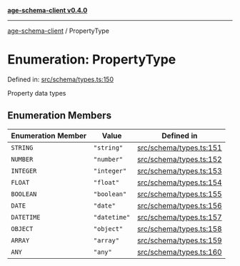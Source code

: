 [**age-schema-client v0.4.0**](../index.md)

***

[age-schema-client](../index.md) / PropertyType

# Enumeration: PropertyType

Defined in: [src/schema/types.ts:150](https://github.com/standardbeagle/ageSchemaClient/blob/main/src/schema/types.ts#L150)

Property data types

## Enumeration Members

| Enumeration Member | Value | Defined in |
| ------ | ------ | ------ |
| <a id="string"></a> `STRING` | `"string"` | [src/schema/types.ts:151](https://github.com/standardbeagle/ageSchemaClient/blob/main/src/schema/types.ts#L151) |
| <a id="number"></a> `NUMBER` | `"number"` | [src/schema/types.ts:152](https://github.com/standardbeagle/ageSchemaClient/blob/main/src/schema/types.ts#L152) |
| <a id="integer"></a> `INTEGER` | `"integer"` | [src/schema/types.ts:153](https://github.com/standardbeagle/ageSchemaClient/blob/main/src/schema/types.ts#L153) |
| <a id="float"></a> `FLOAT` | `"float"` | [src/schema/types.ts:154](https://github.com/standardbeagle/ageSchemaClient/blob/main/src/schema/types.ts#L154) |
| <a id="boolean"></a> `BOOLEAN` | `"boolean"` | [src/schema/types.ts:155](https://github.com/standardbeagle/ageSchemaClient/blob/main/src/schema/types.ts#L155) |
| <a id="date"></a> `DATE` | `"date"` | [src/schema/types.ts:156](https://github.com/standardbeagle/ageSchemaClient/blob/main/src/schema/types.ts#L156) |
| <a id="datetime"></a> `DATETIME` | `"datetime"` | [src/schema/types.ts:157](https://github.com/standardbeagle/ageSchemaClient/blob/main/src/schema/types.ts#L157) |
| <a id="object"></a> `OBJECT` | `"object"` | [src/schema/types.ts:158](https://github.com/standardbeagle/ageSchemaClient/blob/main/src/schema/types.ts#L158) |
| <a id="array"></a> `ARRAY` | `"array"` | [src/schema/types.ts:159](https://github.com/standardbeagle/ageSchemaClient/blob/main/src/schema/types.ts#L159) |
| <a id="any"></a> `ANY` | `"any"` | [src/schema/types.ts:160](https://github.com/standardbeagle/ageSchemaClient/blob/main/src/schema/types.ts#L160) |
